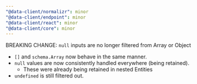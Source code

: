 ```yaml
---
"@data-client/normalizr": minor
"@data-client/endpoint": minor
"@data-client/react": minor
"@data-client/core": minor
---
```


BREAKING CHANGE: `null` inputs are no longer filtered from Array or Object

- `[]` and `schema.Array` now behave in the same manner.
- `null` values are now consistently handled everywhere (being retained).
  - These were already being retained in nested Entities
- `undefined` is still filtered out.
